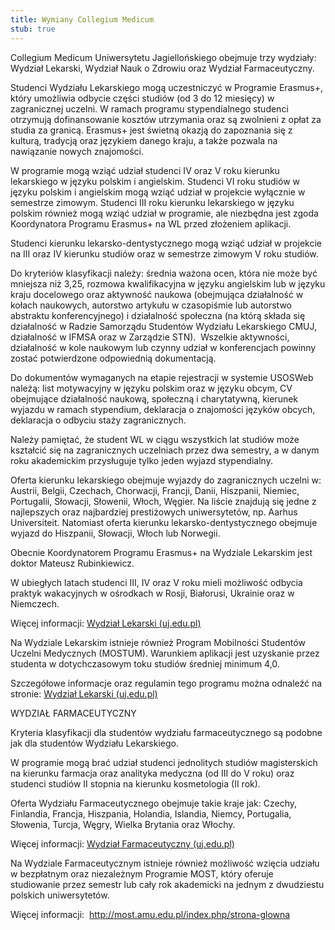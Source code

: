 ```yaml
---
title: Wymiany Collegium Medicum
stub: true
---
```

Collegium Medicum Uniwersytetu Jagiellońskiego obejmuje trzy wydziały: Wydział Lekarski, Wydział Nauk o Zdrowiu oraz Wydział Farmaceutyczny.  

Studenci Wydziału Lekarskiego mogą uczestniczyć w Programie Erasmus+, który umożliwia odbycie części studiów (od 3 do 12 miesięcy) w zagranicznej uczelni. W ramach programu stypendialnego studenci otrzymują dofinansowanie kosztów utrzymania oraz są zwolnieni z opłat za studia za granicą. Erasmus+ jest świetną okazją do zapoznania się z kulturą, tradycją oraz językiem danego kraju, a także pozwala na nawiązanie nowych znajomości.  

W programie mogą wziąć udział studenci IV oraz V roku kierunku lekarskiego w języku polskim i angielskim. Studenci VI roku studiów w języku polskim i angielskim mogą wziąć udział w projekcie wyłącznie w semestrze zimowym. Studenci III roku kierunku lekarskiego w języku polskim również mogą wziąć udział w programie, ale niezbędna jest zgoda Koordynatora Programu Erasmus+ na WL przed złożeniem aplikacji.  

Studenci kierunku lekarsko-dentystycznego mogą wziąć udział w projekcie na III oraz IV kierunku studiów oraz w semestrze zimowym V roku studiów.  

Do kryteriów klasyfikacji należy: średnia ważona ocen, która nie może być mniejsza niż 3,25, rozmowa kwalifikacyjna w języku angielskim lub w języku kraju docelowego oraz aktywność naukowa (obejmująca działalność w kołach naukowych, autorstwo artykułu w czasopiśmie lub autorstwo abstraktu konferencyjnego) i działalność społeczna (na którą składa się działalność w Radzie Samorządu Studentów Wydziału Lekarskiego CMUJ,  działalność w IFMSA oraz w Zarządzie STN).  Wszelkie aktywności, działalność w kole naukowym lub czynny udział w konferencjach powinny zostać potwierdzone odpowiednią dokumentacją.  

Do dokumentów wymaganych na etapie rejestracji w systemie USOSWeb należą: list motywacyjny w języku polskim oraz w języku obcym, CV obejmujące działalność naukową, społeczną i charytatywną, kierunek wyjazdu w ramach stypendium, deklaracja o znajomości języków obcych, deklaracja o odbyciu staży zagranicznych.  

Należy pamiętać, że student WL w ciągu wszystkich lat studiów może kształcić się na zagranicznych uczelniach przez dwa semestry, a w danym roku akademickim przysługuje tylko jeden wyjazd stypendialny.  

Oferta kierunku lekarskiego obejmuje wyjazdy do zagranicznych uczelni w: Austrii, Belgii, Czechach, Chorwacji, Francji, Danii, Hiszpanii, Niemiec, Portugalii, Słowacji, Słowenii, Włoch, Węgier. Na liście znajdują się jedne z najlepszych oraz najbardziej prestiżowych uniwersytetów, np. Aarhus Universiteit. Natomiast oferta kierunku lekarsko-dentystycznego obejmuje wyjazd do Hiszpanii, Słowacji, Włoch lub Norwegii.  

Obecnie Koordynatorem Programu Erasmus+ na Wydziale Lekarskim jest doktor Mateusz Rubinkiewicz.  

W ubiegłych latach studenci III, IV oraz V roku mieli możliwość odbycia praktyk wakacyjnych w ośrodkach w Rosji, Białorusi, Ukrainie oraz w Niemczech.  

Więcej informacji: [Wydział Lekarski (uj.edu.pl)](https://wl.cm.uj.edu.pl/studenci/wyjazdy-zagraniczne-studentow/) 

Na Wydziale Lekarskim istnieje również Program Mobilności Studentów Uczelni Medycznych (MOSTUM). Warunkiem aplikacji jest uzyskanie przez studenta w dotychczasowym toku studiów średniej minimum 4,0.  

Szczegółowe informacje oraz regulamin tego programu można odnaleźć na stronie: [Wydział Lekarski (uj.edu.pl)](https://wl.cm.uj.edu.pl/studenci/krajowe-programy-wymiany-studentow/) 

WYDZIAŁ FARMACEUTYCZNY  

Kryteria klasyfikacji dla studentów wydziału farmaceutycznego są podobne jak dla studentów Wydziału Lekarskiego.  

W programie mogą brać udział studenci jednolitych studiów magisterskich na kierunku farmacja oraz analityka medyczna (od III do V roku) oraz studenci studiów II stopnia na kierunku kosmetologia (II rok).  

Oferta Wydziału Farmaceutycznego obejmuje takie kraje jak: Czechy, Finlandia, Francja, Hiszpania, Holandia, Islandia, Niemcy, Portugalia, Słowenia, Turcja, Węgry, Wielka Brytania oraz Włochy.  

Więcej informacji: [Wydział Farmaceutyczny (uj.edu.pl)](https://farmacja.cm.uj.edu.pl/pl/wspolpraca/wspolpraca-dydaktyczna/erasmus/) 

Na Wydziale Farmaceutycznym istnieje również możliwość wzięcia udziału w bezpłatnym oraz niezależnym Programie MOST, który oferuje studiowanie przez semestr lub cały rok akademicki na jednym z dwudziestu polskich uniwersytetów.  

Więcej informacji:  <http://most.amu.edu.pl/index.php/strona-glowna>